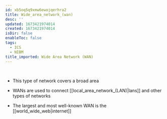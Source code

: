 ```yaml
---
id: xb5oq5q9xmw6ewojqerhra2
title: Wide_area_network_(wan)
desc: ''
updated: 1673421974014
created: 1673421974014
isDir: false
enableToc: false
tags:
  - ICS
  - NIBM
title_imported: Wide Area Network (WAN)
---
```


 

-   This type of network covers a broad area

-   WANs are used to connect [[local_area_network_(LAN)|lans]] and other types of networks

-   The largest and most well-known WAN is the [[world_wide_web|internet]] 
